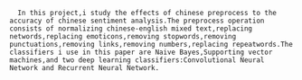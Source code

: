
      In this project,i study the effects of chinese preprocess to the accuracy of chinese sentiment analysis.The preprocess operation consists of normalizing chinese-english mixed text,replacing networds,replacing emoticons,removing stopwords,removing punctuations,removing links,removing numbers,replacing repeatwords.The classifiers i use in this paper are Naive Bayes,Supporting vector machines,and two deep learning classifiers:Convolutional Neural Network and Recurrent Neural Network.
